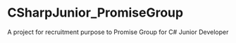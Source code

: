# CSharpJunior_PromiseGroup
A project for recruitment purpose to Promise Group for C# Junior Developer
